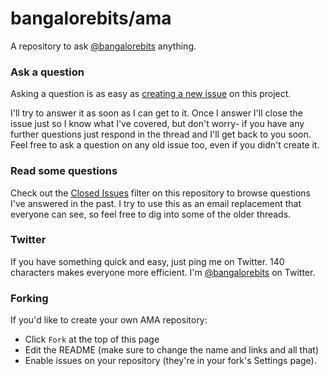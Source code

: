 # bangalorebits/ama

A repository to ask [@bangalorebits](https://twitter.com/bangalorebits) anything.

### Ask a question

Asking a question is as easy as
[creating a new issue](https://github.com/bangalorebits/ama/issues/new) on this
project.

I'll try to answer it as soon as I can get to it. Once I answer I'll close the
issue just so I know what I've covered, but don't worry- if you have any further
questions just respond in the thread and I'll get back to you soon. Feel free to
ask a question on any old issue too, even if you didn't create it.

### Read some questions

Check out the [Closed Issues](https://github.com/bangalorebits/ama/issues?q=is%3Aissue+is%3Aclosed)
filter on this repository to browse questions I've answered in the past. I try
to use this as an email replacement that everyone can see, so feel free to dig
into some of the older threads.

### Twitter

If you have something quick and easy, just ping me on Twitter. 140 characters
makes everyone more efficient. I'm [@bangalorebits](https://twitter.com/bangalorebits) on
Twitter.

### Forking

If you'd like to create your own AMA repository:

- Click `Fork` at the top of this page
- Edit the README (make sure to change the name and links and all that)
- Enable issues on your repository (they're in your fork's Settings page).
